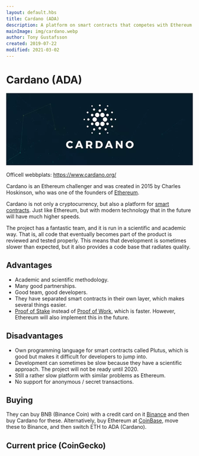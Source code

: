 ```yaml
---
layout: default.hbs
title: Cardano (ADA)
description: A platform on smart contracts that competes with Ethereum. Their methodology is academic and scientific.
mainImage: img/cardano.webp
author: Tony Gustafsson
created: 2019-07-22
modified: 2021-03-02
---
```


# Cardano (ADA)

![Cardano](../img/cardano.webp 'Cardano')

Officell webbplats: https://www.cardano.org/

Cardano is an Ethereum challenger and was created in 2015 by Charles Hoskinson, who was one of the founders of [Ethereum](/cryptocurrencies/ethereum.html).

Cardano is not only a cryptocurrency, but also a platform for [smart contracts](/technology/smart-contracts.html). Just like Ethereum, but with modern technology that in the future will have much higher speeds.

The project has a fantastic team, and it is run in a scientific and academic way. That is, all code that eventually becomes part of the product is reviewed and tested properly. This means that development is sometimes slower than expected, but it also provides a code base that radiates quality.

## Advantages

-   Academic and scientific methodology.
-   Many good partnerships.
-   Good team, good developers.
-   They have separated smart contracts in their own layer, which makes several things easier.
-   [Proof of Stake](/technology/proof-of-stake.html) instead of [Proof of Work](/technology/proof-of-work.html), which is faster. However, Ethereum will also implement this in the future.

## Disadvantages

-   Own programming language for smart contracts called Plutus, which is good but makes it difficult for developers to jump into.
-   Development can sometimes be slow because they have a scientific approach. The project will not be ready until 2020.
-   Still a rather slow platform with similar problems as Ethereum.
-   No support for anonymous / secret transactions.

## Buying

They can buy BNB (Binance Coin) with a credit card on it [Binance](https://www.binance.com) and then buy Cardano for these. Alternatively, buy Ethereum at [CoinBase](https://www.coinbase.com/), move these to Binance, and then switch ETH to ADA (Cardano).

## Current price (CoinGecko)

<script src="https://widgets.coingecko.com/coingecko-coin-ticker-widget.js"></script>

<coingecko-coin-ticker-widget currency="usd" coin-id="cardano" locale="en"></coingecko-coin-ticker-widget>
